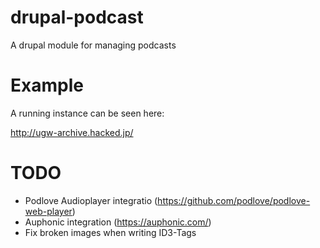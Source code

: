 drupal-podcast
==============

A drupal module for managing podcasts

Example
=======

A running instance can be seen here:

http://ugw-archive.hacked.jp/

TODO
====

* Podlove Audioplayer integratio (https://github.com/podlove/podlove-web-player)
* Auphonic integration (https://auphonic.com/)
* Fix broken images when writing ID3-Tags 
